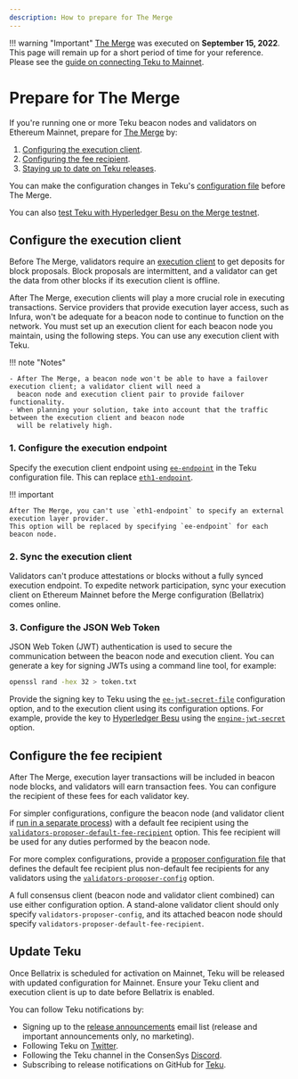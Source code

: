 ```yaml
---
description: How to prepare for The Merge
---
```


!!! warning "Important"
    [The Merge](../Concepts/Merge.md) was executed on **September 15, 2022**.
    This page will remain up for a short period of time for your reference.
    Please see the [guide on connecting Teku to Mainnet](Get-Started/Connect/Connect-To-Mainnet.md).

# Prepare for The Merge

If you're running one or more Teku beacon nodes and validators on Ethereum Mainnet, prepare for
[The Merge](../Concepts/Merge.md) by:

1. [Configuring the execution client](#configure-the-execution-client).
1. [Configuring the fee recipient](#configure-the-fee-recipient).
1. [Staying up to date on Teku releases](#update-teku).

You can make the configuration changes in Teku's [configuration file](Configure/Use-Configuration-File.md) before The Merge.

You can also
[test Teku with Hyperledger Besu on the Merge testnet](https://besu.hyperledger.org/en/stable/public-networks/tutorials/merge-testnet/).

## Configure the execution client

Before The Merge, validators require an [execution client](../Concepts/Merge.md#execution-clients) to get deposits for
block proposals.
Block proposals are intermittent, and a validator can get the data from other blocks if its execution client is offline.

After The Merge, execution clients will play a more crucial role in executing transactions.
Service providers that provide execution layer access, such as Infura, won't be adequate for a beacon node to continue
to function on the network.
You must set up an execution client for each beacon node you maintain, using the following steps.
You can use any execution client with Teku.

!!! note "Notes"

    - After The Merge, a beacon node won't be able to have a failover execution client; a validator client will need a
      beacon node and execution client pair to provide failover functionality.
    - When planning your solution, take into account that the traffic between the execution client and beacon node
      will be relatively high.

### 1. Configure the execution endpoint

Specify the execution client endpoint using [`ee-endpoint`](../Reference/CLI/CLI-Syntax.md#ee-endpoint) in the Teku
configuration file.
This can replace [`eth1-endpoint`](../Reference/CLI/CLI-Syntax.md#eth1-endpoint-eth1-endpoints).

!!! important

    After The Merge, you can't use `eth1-endpoint` to specify an external execution layer provider.
    This option will be replaced by specifying `ee-endpoint` for each beacon node.

### 2. Sync the execution client

Validators can't produce attestations or blocks without a fully synced execution endpoint.
To expedite network participation, sync your execution client on Ethereum Mainnet before the Merge configuration
(Bellatrix) comes online.

### 3. Configure the JSON Web Token

JSON Web Token (JWT) authentication is used to secure the communication between the beacon node and execution client.
You can generate a key for signing JWTs using a command line tool, for example:

```bash
openssl rand -hex 32 > token.txt
```

Provide the signing key to Teku using the [`ee-jwt-secret-file`](../Reference/CLI/CLI-Syntax.md#ee-jwt-secret-file)
configuration option, and to the execution client using its configuration options.
For example, provide the key to [Hyperledger Besu](https://besu.hyperledger.org/) using the
[`engine-jwt-secret`](https://besu.hyperledger.org/en/stable/Reference/CLI/CLI-Syntax/#engine-jwt-secret) option.

## Configure the fee recipient

After The Merge, execution layer transactions will be included in beacon node blocks, and validators will earn
transaction fees.
You can configure the recipient of these fees for each validator key.

For simpler configurations, configure the beacon node (and validator client if
[run in a separate process](Get-Started/Run-Teku.md#run-the-clients-separately)) with a default fee recipient using
the [`validators-proposer-default-fee-recipient`](../Reference/CLI/CLI-Syntax.md#validators-proposer-default-fee-recipient)
option.
This fee recipient will be used for any duties performed by the beacon node.

For more complex configurations, provide a [proposer configuration file](Configure/Proposer-Configuration.md) that defines the default fee recipient plus
non-default fee recipients for any validators using the
[`validators-proposer-config`](../Reference/CLI/CLI-Syntax.md#validators-proposer-config) option.

A full consensus client (beacon node and validator client combined) can use either configuration option.
A stand-alone validator client should only specify `validators-proposer-config`, and its attached beacon node should
specify `validators-proposer-default-fee-recipient`.

## Update Teku

Once Bellatrix is scheduled for activation on Mainnet, Teku will be released with updated configuration for Mainnet.
Ensure your Teku client and execution client is up to date before Bellatrix is enabled.

You can follow Teku notifications by:

- Signing up to the [release announcements](https://pages.consensys.net/teku-sign-up) email list (release and important
  announcements only, no marketing).
- Following Teku on [Twitter](https://twitter.com/Teku_ConsenSys).
- Following the Teku channel in the ConsenSys [Discord](https://discord.gg/7hPv2T6).
- Subscribing to release notifications on GitHub for [Teku](https://github.com/ConsenSys/teku).

